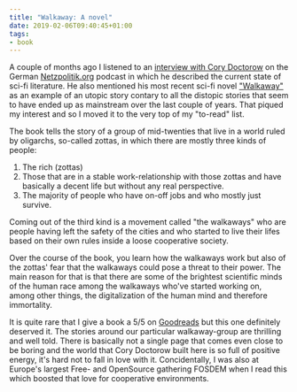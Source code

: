 ```yaml
---
title: "Walkaway: A novel"
date: 2019-02-06T09:40:45+01:00
tags:
- book
---
```


A couple of months ago I listened to an [interview with Cory
Doctorow](https://craphound.com/news/2018/12/15/talking-dystopia-utopia-science-fiction-and-theories-of-change-on-the-netzpolitik-podcast/)
on the German [Netzpolitik.org](https://netzpolitik.org/podcast/)
podcast in which he described the current state of sci-fi
literature. He also mentioned his most recent sci-fi novel
["Walkaway"](https://craphound.com/category/walkaway/) as an example
of an utopic story contary to all the distopic stories that seem to
have ended up as mainstream over the last couple of years. That piqued
my interest and so I moved it to the very top of my "to-read" list.

The book tells the story of a group of mid-twenties that live in a
world ruled by oligarchs, so-called zottas, in which there are mostly
three kinds of people:

1. The rich (zottas)
2. Those that are in a stable work-relationship with those zottas and
   have basically a decent life but without any real perspective.
3. The majority of people who have on-off jobs and who mostly just
   survive.
   
Coming out of the third kind is a movement called "the walkaways" who
are people having left the safety of the cities and who started to
live their lifes based on their own rules inside a loose
cooperative society.

Over the course of the book, you learn how the walkaways work but also
of the zottas' fear that the walkaways could pose a threat to their
power. The main reason for that is that there are some of the
brightest scientific minds of the human race among the walkaways
who've started working on, among other things, the digitalization of
the human mind and therefore immortality.

It is quite rare that I give a book a 5/5 on
[Goodreads](https://www.goodreads.com/book/show/30199375-walkaway) but
this one definitely deserved it. The stories around our particular
walkaway-group are thrilling and well told. There is basically not a
single page that comes even close to be boring and the world that Cory
Doctorow built here is so full of positive energy, it's hard not to
fall in love with it. Concidentally, I was also at Europe's largest
Free- and OpenSource gathering FOSDEM when I read this which boosted
that love for cooperative environments.

